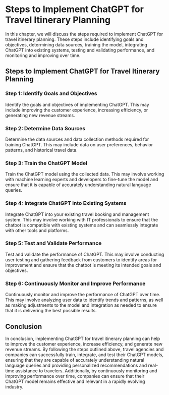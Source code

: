 Steps to Implement ChatGPT for Travel Itinerary Planning
=============================================================================================================

In this chapter, we will discuss the steps required to implement ChatGPT for travel itinerary planning. These steps include identifying goals and objectives, determining data sources, training the model, integrating ChatGPT into existing systems, testing and validating performance, and monitoring and improving over time.

Steps to Implement ChatGPT for Travel Itinerary Planning
--------------------------------------------------------

### Step 1: Identify Goals and Objectives

Identify the goals and objectives of implementing ChatGPT. This may include improving the customer experience, increasing efficiency, or generating new revenue streams.

### Step 2: Determine Data Sources

Determine the data sources and data collection methods required for training ChatGPT. This may include data on user preferences, behavior patterns, and historical travel data.

### Step 3: Train the ChatGPT Model

Train the ChatGPT model using the collected data. This may involve working with machine learning experts and developers to fine-tune the model and ensure that it is capable of accurately understanding natural language queries.

### Step 4: Integrate ChatGPT into Existing Systems

Integrate ChatGPT into your existing travel booking and management system. This may involve working with IT professionals to ensure that the chatbot is compatible with existing systems and can seamlessly integrate with other tools and platforms.

### Step 5: Test and Validate Performance

Test and validate the performance of ChatGPT. This may involve conducting user testing and gathering feedback from customers to identify areas for improvement and ensure that the chatbot is meeting its intended goals and objectives.

### Step 6: Continuously Monitor and Improve Performance

Continuously monitor and improve the performance of ChatGPT over time. This may involve analyzing user data to identify trends and patterns, as well as making adjustments to the model and integration as needed to ensure that it is delivering the best possible results.

Conclusion
----------

In conclusion, implementing ChatGPT for travel itinerary planning can help to improve the customer experience, increase efficiency, and generate new revenue streams. By following the steps outlined above, travel agencies and companies can successfully train, integrate, and test their ChatGPT models, ensuring that they are capable of accurately understanding natural language queries and providing personalized recommendations and real-time assistance to travelers. Additionally, by continuously monitoring and improving performance over time, companies can ensure that their ChatGPT model remains effective and relevant in a rapidly evolving industry.
